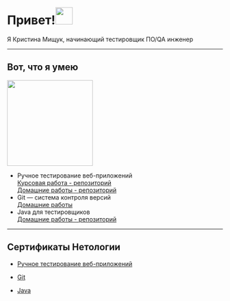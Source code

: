 ## <h1 href="left">Привет!<img src="https://media.giphy.com/media/hvRJCLFzcasrR4ia7z/giphy.gif" width="40"></h1>

Я Кристина Мищук, начинающий тестировщик ПО/QA инженер

---
## Вот, что я умею
<p href="left"><img src="https://otkrytky.ru/o/img/0297/otrkytky-ru-105-aG9zdGluZ2thcnRpbm9rLmNvbQ.gif" width="200"/></p>

- Ручное тестирование веб-приложений <br>[Курсовая работа - репозиторий](https://github.com/TinitaQA/manualcw) <br> [Домашние работы - репозиторий](https://github.com/TinitaQA/manualhw)
- Git — система контроля версий <br> [Домашние работы](https://github.com/TinitaQA/githw)
- Java для тестировщиков <br>
[Домашние работы - репозиторий](https://github.com/TinitaQA/javahw)

---
## Сертификаты Нетологии
- [Ручное тестирование веб-приложений](/images/manual.jpg)

- [Git](/images/git.jpg)

- [Java](/images/java.jpg)

